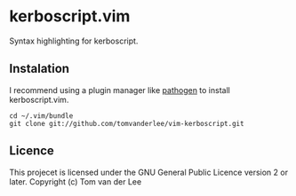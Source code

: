 # kerboscript.vim

Syntax highlighting for kerboscript.

## Instalation

I recommend using a plugin manager like [pathogen](https://github.com/tpope/vim-pathogen) to install kerboscript.vim.

    cd ~/.vim/bundle
    git clone git://github.com/tomvanderlee/vim-kerboscript.git

## Licence

This projecet is licensed under the GNU General Public Licence version 2 or later.
Copyright (c) Tom van der Lee

